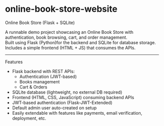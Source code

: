 # online-book-store-website
Online Book Store (Flask + SQLite)

A runnable demo project showcasing an Online Book Store with authentication, book browsing, cart, and order management.  
Built using Flask (Python)for the backend and SQLite for database storage.  
Includes a simple frontend (HTML + JS) that consumes the APIs.  

---

 Features
- Flask backend with REST APIs:
  - Authentication (JWT-based)
  - Books management
  - Cart & Orders
- SQLite database (lightweight, no external DB required)
- Frontend (HTML, CSS, JavaScript) consuming backend APIs
- JWT-based authentication (Flask-JWT-Extended)
- Default admin user auto-created on setup
- Easily extendable with features like payments, email verification, deployment, etc.
